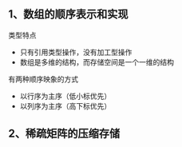 
## 1、数组的顺序表示和实现
类型特点
- 只有引用类型操作，没有加工型操作
- 数组是多维的结构，而存储空间是一个一维的结构

有两种顺序映象的方式
- 以行序为主序（低小标优先）
- 以列序为主序（高下标优先）
## 2、稀疏矩阵的压缩存储

